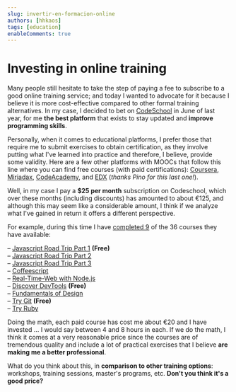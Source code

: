 ```yaml
---
slug: invertir-en-formacion-online
authors: [hhkaos]
tags: [education]
enableComments: true 
---
```


# Investing in online training

Many people still hesitate to take the step of paying a fee to subscribe to a good online training service; and today I wanted to advocate for it because I believe it is more cost-effective compared to other formal training alternatives. In my case, I decided to bet on [CodeSchool](https://web.archive.org/web/20160531110822/http://www.codeschool.com/) in June of last year, for me **the best platform** that exists to stay updated and **improve programming skills**.

Personally, when it comes to educational platforms, I prefer those that require me to submit exercises to obtain certification, as they involve putting what I've learned into practice and therefore, I believe, provide some validity. Here are a few other platforms with MOOCs that follow this line where you can find free courses (with paid certifications): [Coursera](https://web.archive.org/web/20160531110822/http://coursera.org/), [Miriadax](https://web.archive.org/web/20160531110822/http://miriadax.net/), [CodeAcademy](https://web.archive.org/web/20160531110822/http://www.codecademy.com/), and [EDX](https://web.archive.org/web/20160531110822/https://www.edx.org/) (_thanks Pino for this last one!_).

Well, in my case I pay a **$25 per month** subscription on Codeschool, which over these months (including discounts) has amounted to about €125, and although this may seem like a considerable amount, I think if we analyze what I've gained in return it offers a different perspective.

For example, during this time I have [completed 9](https://web.archive.org/web/20160531110822/https://www.codeschool.com/users/227734) of the 36 courses they have available:

– [Javascript Road Trip Part 1](https://web.archive.org/web/20160531110822/https://www.codeschool.com/courses/javascript-road-trip-part-1) **(Free)**  
– [Javascript Road Trip Part 2](https://web.archive.org/web/20160531110822/https://www.codeschool.com/courses/javascript-road-trip-part-2)  
– [Javascript Road Trip Part 3](https://web.archive.org/web/20160531110822/https://www.codeschool.com/courses/javascript-road-trip-part-3)  
– [Coffeescript](https://web.archive.org/web/20160531110822/https://www.codeschool.com/courses/coffeescript)  
– [Real-Time-Web with Node.js](https://web.archive.org/web/20160531110822/https://www.codeschool.com/courses/real-time-web-with-nodejs)  
– [Discover DevTools](https://web.archive.org/web/20160531110822/https://www.codeschool.com/courses/discover-devtools) **(Free)**  
– [Fundamentals of Design](https://web.archive.org/web/20160531110822/https://www.codeschool.com/courses/fundamentals-of-design)  
– [Try Git](https://web.archive.org/web/20160531110822/https://www.codeschool.com/courses/try-git) **(Free)**  
– [Try Ruby](https://web.archive.org/web/20160531110822/https://www.codeschool.com/courses/try-ruby)

Doing the math, each paid course has cost me about €20 and I have invested ... I would say between 4 and 8 hours in each. If we do the math, I think it comes at a very reasonable price since the courses are of tremendous quality and include a lot of practical exercises that I believe **are making me a better professional**.

What do you think about this, in **comparison to other training options**: workshops, training sessions, master's programs, etc. **Don't you think it's a good price?**